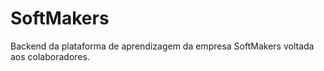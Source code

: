 # SoftMakers
Backend da plataforma de aprendizagem da empresa SoftMakers voltada aos colaboradores.

